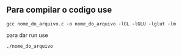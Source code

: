 ## Para compilar o codigo use
```
gcc nome_do_arquivo.c -o nome_do_arquivo -lGL -lGLU -lglut -lm 
```
para dar run use
```
./nome_do_arquivo
```
